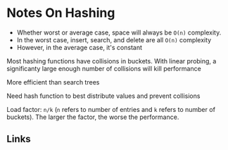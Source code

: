 # Notes On Hashing

- Whether worst or average case, space will always be `O(n)` complexity.
- In the worst case, insert, search, and delete are all `O(n)` complexity
- However, in the average case, it's constant

Most hashing functions have collisions in buckets. With linear probing, a significanty large enough number of collisions will kill performance

More efficient than search trees

Need hash function to best distribute values and prevent collisions

Load factor: `n/k` (`n` refers to number of entries and `k` refers to number of buckets). The larger the factor, the worse the performance.

## Links
